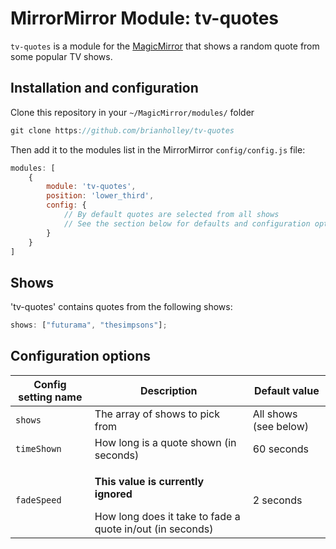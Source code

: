 # MirrorMirror Module: tv-quotes

`tv-quotes` is a module for the [MagicMirror](https://github.com/MichMich/MagicMirror) that shows a random quote from some popular TV shows.

## Installation and configuration
Clone this repository in your `~/MagicMirror/modules/` folder
````javascript
git clone https://github.com/brianholley/tv-quotes
````

Then add it to the modules list in the MirrorMirror `config/config.js` file:
````javascript
modules: [
    {
        module: 'tv-quotes',
        position: 'lower_third',
        config: {
            // By default quotes are selected from all shows
            // See the section below for defaults and configuration options 
        }
    }
]
````

## Shows

'tv-quotes' contains quotes from the following shows:

````javascript
shows: ["futurama", "thesimpsons"];
````

## Configuration options

<table>
	<thead>
		<tr>
			<th>Config setting name</th>
			<th>Description</th>
			<th>Default value</th>
		</tr>
	</thead>
	<tbody>
		<tr>
			<td><code>shows</code></td>
			<td>The array of shows to pick from</td>
			<td>All shows (see below)</td>
		</tr>
		<tr>
			<td><code>timeShown</code></td>
			<td>How long is a quote shown (in seconds)</td>
			<td>60 seconds</td>
		</tr>
		<tr>
			<td><code>fadeSpeed</code></td>
			<td><p><strong>This value is currently ignored</strong></p>How long does it take to fade a quote in/out (in seconds)</td>
			<td>2 seconds</td>
		</tr>
	</tbody>
</table>
